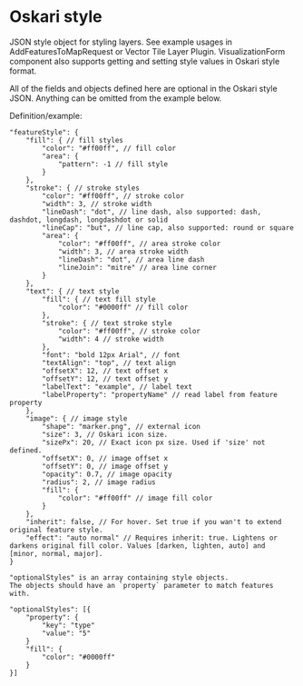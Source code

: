 # Oskari style

JSON style object for styling layers. See example usages in AddFeaturesToMapRequest or Vector Tile Layer Plugin. VisualizationForm component also supports getting and setting style values in Oskari style format.

All of the fields and objects defined here are optional in the Oskari style JSON. Anything can be omitted from the example below.

Definition/example:

```
"featureStyle": {
    "fill": { // fill styles
        "color": "#ff00ff", // fill color
        "area": {
            "pattern": -1 // fill style
        }
    },
    "stroke": { // stroke styles
        "color": "#ff00ff", // stroke color
        "width": 3, // stroke width
        "lineDash": "dot", // line dash, also supported: dash, dashdot, longdash, longdashdot or solid
        "lineCap": "but", // line cap, also supported: round or square
        "area": {
            "color": "#ff00ff", // area stroke color
            "width": 3, // area stroke width
            "lineDash": "dot", // area line dash
            "lineJoin": "mitre" // area line corner
        }
    },
    "text": { // text style
        "fill": { // text fill style
            "color": "#0000ff" // fill color
        },
        "stroke": { // text stroke style
            "color": "#ff00ff", // stroke color
            "width": 4 // stroke width
        },
        "font": "bold 12px Arial", // font
        "textAlign": "top", // text align
        "offsetX": 12, // text offset x
        "offsetY": 12, // text offset y
        "labelText": "example", // label text
        "labelProperty": "propertyName" // read label from feature property
    },
    "image": { // image style
        "shape": "marker.png", // external icon
        "size": 3, // Oskari icon size.
        "sizePx": 20, // Exact icon px size. Used if 'size' not defined.
        "offsetX": 0, // image offset x
        "offsetY": 0, // image offset y
        "opacity": 0.7, // image opacity
        "radius": 2, // image radius
        "fill": {
            "color": "#ff00ff" // image fill color
        }
    },
    "inherit": false, // For hover. Set true if you wan't to extend original feature style.
    "effect": "auto normal" // Requires inherit: true. Lightens or darkens original fill color. Values [darken, lighten, auto] and [minor, normal, major].
}

"optionalStyles" is an array containing style objects.
The objects should have an `property` parameter to match features with.

"optionalStyles": [{
    "property": {
        "key": "type"
        "value": "5"
    }
    "fill": {
        "color": "#0000ff"
    }
}]
```
